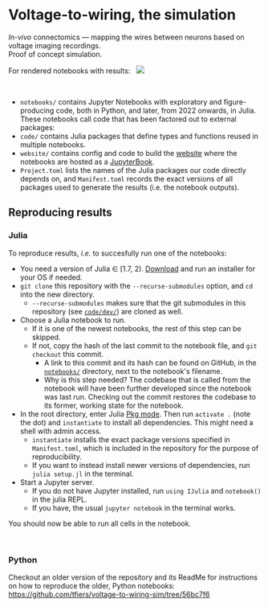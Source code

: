 # Voltage-to-wiring, the simulation

*In-vivo* connectomics — mapping the wires between neurons based on voltage imaging recordings.\
Proof of concept simulation.

For rendered notebooks with results: &nbsp; [![](https://img.shields.io/badge/🚀_go_to_website-blue)](https://tfiers.github.io/voltage-to-wiring-sim)


<br>

- `notebooks/` contains Jupyter Notebooks with exploratory and figure-producing code, both in Python, and later, from 2022 onwards, in Julia. These notebooks call code that has been factored out to external packages:
- `code/` contains Julia packages that define types and functions reused in multiple notebooks.
- `website/` contains config and code to build the [website](https://tfiers.github.io/voltage-to-wiring-sim) where the notebooks are hosted as a [JupyterBook](https://jupyterbook.org/).
- `Project.toml` lists the names of the Julia packages our code directly depends on, and `Manifest.toml` records the exact versions of all packages used to generate the results (i.e. the notebook outputs).


## Reproducing results

### Julia

To reproduce results, *i.e.* to succesfully run one of the notebooks:

- You need a version of Julia ∈ [1.7, 2). [Download](https://julialang.org/downloads/) and run an installer for your OS if needed.
- `git clone` this repository with the `--recurse-submodules` option, and `cd` into the new directory.
    - `--recurse-submodules` makes sure that the git submodules in this repository (see [`code/dev/`](code/dev/)) are cloned as well.
- Choose a Julia notebook to run. 
    - If it is one of the newest notebooks, the rest of this step can be skipped.
    - If not, copy the hash of the last commit to the notebook file, and `git checkout` this commit.
        - A link to this commit and its hash can be found on GitHub, in the [`notebooks/`](notebooks/) directory, next to the notebook's filename.
        - Why is this step needed?
          The codebase that is called from the notebook will have been further developed since the notebook was last run. Checking out the commit restores the codebase to its former, working state for the notebook.
- In the root directory, enter Julia [Pkg mode](https://docs.julialang.org/en/v1/stdlib/REPL/#Pkg-mode).
  Then run `activate .` (note the dot) and `instantiate` to install all dependencies.
  This might need a shell with admin access.
    - `instantiate` installs the exact package versions specified in `Manifest.toml`, which is included in the repository for the purpose of reproducibility.
    - If you want to instead install newer versions of dependencies, run `julia setup.jl` in the terminal.
- Start a Jupyter server.
    - If you do not have Jupyter installed, run `using IJulia` and `notebook()` in the julia REPL.
    - If you have, the usual `jupyter notebook` in the terminal works.

You should now be able to run all cells in the notebook.


<br>

### Python

Checkout an older version of the repository and its ReadMe for instructions on how to reproduce the older, Python notebooks: https://github.com/tfiers/voltage-to-wiring-sim/tree/56bc7f6
